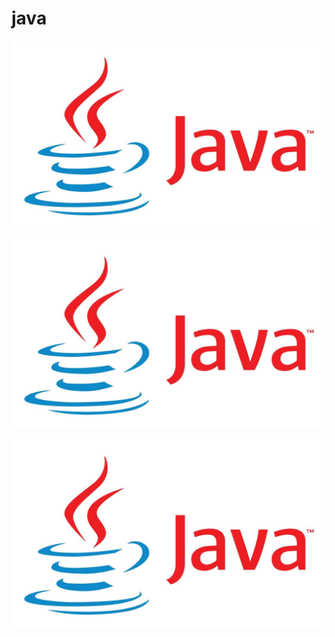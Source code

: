 # java

![logo do java](logo.jpg)


![logo do java](/contaBanco/logo.jpg)

![logo do java](contaBanco/logo.jpg)
